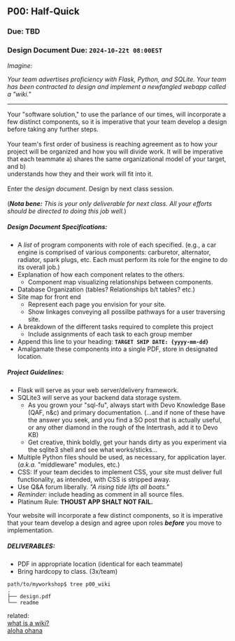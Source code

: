 ## P00: Half-Quick
### Due: TBD
### Design Document Due: `2024-10-22t 08:00EST`

_Imagine:_

_Your team advertises proficiency with Flask, Python, and SQLite.
Your team has been contracted to design and implement a newfangled webapp called a "wiki."_

-----

Your "software solution," to use the parlance of our times, will incorporate a few distinct components, so it is imperative that your team develop a design before taking any further steps.
<br>
<br>
Your team's first order of business is reaching agreement as to how your project will be organized and how you will divide work. It will be imperative that each teammate a) shares the same organizational model of your target, and b) <br>
understands how they and their work will fit into it.
<br>
<br>
Enter the _design document_. Design by next class session.
<br>
<br>
(___Nota bene:___ _This is your only deliverable for next class. All your efforts should be directed to doing this job well._)

##### Design Document Specifications:
- A *list* of program components with role of each specified. (e.g., a car engine is comprised of various components: carburetor, alternator, radiator, spark plugs, etc. Each must perform its role for the engine to do its overall job.)
- Explanation of how each component relates to the others.
  - Component map visualizing relationships between components.
- Database Organization (tables? Relationships b/t tables? etc.)
- Site map for front end
  - Represent each page you envision for your site.
  - Show linkages conveying all possilbe pathways for a user traversing site.
- A breakdown of the different tasks required to complete this project
  - Include assignments of each task to each group member
- Append this line to your heading: **`TARGET SHIP DATE: {yyyy-mm-dd}`**
- Amalgamate these components into a single PDF, store in designated location.

##### Project Guidelines:
* Flask will serve as your web server/delivery framework.
* SQLite3 will serve as your backend data storage system.
  - As you grown your "sql-fu", always start with Devo Knowledge Base (QAF, n&c) and primary documentation. (...and if none of these have the answer you seek, and you find a SO post that is actually useful, or any other diamond in the rough of the Intertrash, add it to Devo KB)
  - Get creative, think boldly, get your hands dirty as you experiment via the sqlite3 shell and see what works/sticks...
* Multiple Python files should be used, as necessary, for application layer. (_a.k.a._ "middleware" modules, etc.)
* CSS: If your team decides to implement CSS, your site must deliver full functionality, as intended, with CSS is stripped away.
* Use Q&A forum liberally. *"A rising tide lifts all boats."*
* _Reminder:_ include heading as comment in all source files.
* Platinum Rule: __THOUST APP SHALT NOT FAIL.__

Your website will incorporate a few distinct components, so it is imperative that your team develop a design and agree upon roles ___before___ you move to implementation.

##### DELIVERABLES:
* PDF in appropriate location (identical for each teammate)
* Bring hardcopy to class. (3x/team)

```
path/to/myworkshop$ tree p00_wiki
.
├── design.pdf
└── readme
```

related:
<br>
[what is a wiki?](https://en.wikipedia.org/wiki/Wiki)
<br>
[aloha ohana](https://en.wikipedia.org/wiki/Wiki_Wiki_Shuttle)
